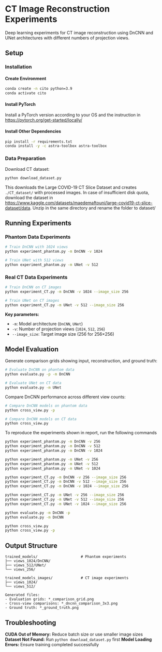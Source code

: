 # CT Image Reconstruction Experiments

Deep learning experiments for CT image reconstruction using DnCNN and UNet architectures with different numbers of projection views.

## Setup

### Installation

#### Create Environment
```bash
conda create -n cito python=3.9
conda activate cito
```

#### Install PyTorch
Install a PyTorch version according to your OS and the instruction in https://pytorch.org/get-started/locally/

#### Install Other Dependencies
```bash
pip install -r requirements.txt
conda install -y -c astra-toolbox astra-toolbox
```

### Data Preparation
Download CT dataset:
```bash
python download_dataset.py
```
This downloads the Large COVID-19 CT Slice Dataset and creates `./CT_dataset/` with processed images.
In case of insufficient disk quota, download the dataset in https://www.kaggle.com/datasets/maedemaftouni/large-covid19-ct-slice-dataset/data. Unzip in the same directory and rename the folder to dataset/

## Running Experiments

### Phantom Data Experiments
```bash
# Train DnCNN with 1024 views
python experiment_phantom.py -m DnCNN -v 1024

# Train UNet with 512 views  
python experiment_phantom.py -m UNet -v 512
```

### Real CT Data Experiments
```bash
# Train DnCNN on CT images
python experiment_CT.py -m DnCNN -v 1024 --image_size 256

# Train UNet on CT images
python experiment_CT.py -m UNet -v 512 --image_size 256
```

**Key parameters:**
- `-m`: Model architecture (`DnCNN`, `UNet`)
- `-v`: Number of projection views (`1024`, `512`, `256`)
- `--image_size`: Target image size (256 for 256×256)

## Model Evaluation

Generate comparison grids showing input, reconstruction, and ground truth:
```bash
# Evaluate DnCNN on phantom data
python evaluate.py -p -m DnCNN

# Evaluate UNet on CT data  
python evaluate.py -m UNet
```

Compare DnCNN performance across different view counts:
```bash
# Compare DnCNN models on phantom data
python cross_view.py -p

# Compare DnCNN models on CT data
python cross_view.py
```

To reproduce the experiments shown in report, run the following commands
```bash
python experiment_phantom.py -m DnCNN -v 256
python experiment_phantom.py -m DnCNN -v 512
python experiment_phantom.py -m DnCNN -v 1024

python experiment_phantom.py -m UNet -v 256
python experiment_phantom.py -m UNet -v 512
python experiment_phantom.py -m UNet -v 1024

python experiment_CT.py -m DnCNN -v 256 --image_size 256
python experiment_CT.py -m DnCNN -v 512 --image_size 256
python experiment_CT.py -m DnCNN -v 1024 --image_size 256

python experiment_CT.py -m UNet -v 256 --image_size 256
python experiment_CT.py -m UNet -v 512 --image_size 256
python experiment_CT.py -m UNet -v 1024 --image_size 256

python evaluate.py -m DnCNN -p
python evaluate.py -m DnCNN

python cross_view.py
python cross_view.py -p
```

## Output Structure

```
trained_models/                    # Phantom experiments
├── views_1024/DnCNN/
├── views_512/UNet/
└── views_256/

trained_models_images/             # CT image experiments  
├── views_1024/
└── views_512/

Generated files:
- Evaluation grids: *_comparison_grid.png
- Cross-view comparisons: *_dncnn_comparison_3x3.png  
- Ground truth: *_ground_truth.png
```

## Troubleshooting

**CUDA Out of Memory:** Reduce batch size or use smaller image sizes
**Dataset Not Found:** Run `python download_dataset.py` first
**Model Loading Errors:** Ensure training completed successfully